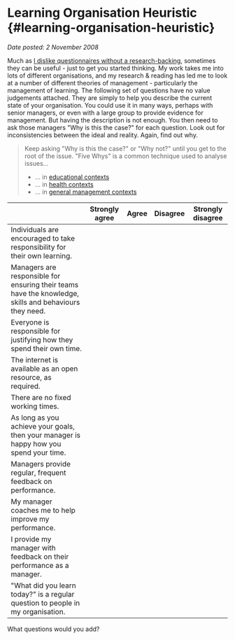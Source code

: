 # Learning Organisation Heuristic {#learning-organisation-heuristic}

_Date posted: 2 November 2008_

Much as [I dislike questionnaires without a research-backing](http://www.learningconversations.co.uk/main/index.php/2008/09/25/personal-analysis-questionnaires?blog=5), sometimes they can be useful - just to get you started thinking. My work takes me into lots of different organisations, and my research & reading has led me to look at a number of different theories of management - particularly the management of learning. The following set of questions have no value judgements attached. They are simply to help you describe the current state of your organisation. You could use it in many ways, perhaps with senior managers, or even with a large group to provide evidence for management. But having the description is not enough. You then need to ask those managers "Why is this the case?" for each question. Look out for inconsistencies between the ideal and reality. Again, find out why.

> Keep asking "Why is this the case?" or "Why not?" until you get to the root of the issue. "Five Whys" is a common technique used to analyse issues...
> 
> *   ... in [educational contexts](http://www.jiscinfonet.ac.uk/tools/five-whys)
> *   ... in [health contexts](http://www.tin.nhs.uk/index.asp?pgid=1134)
> *   ... in [general management contexts](http://www.isixsigma.com/dictionary/5_Whys-377.htm)

|   | Strongly agree | Agree | Disagree | Strongly disagree |
| --- | --- | --- | --- | --- |
| Individuals are encouraged to take responsibility for their own learning. |   |   |   |   |
| Managers are responsible for ensuring their teams have the knowledge, skills and behaviours they need. |   |   |   |   |
| Everyone is responsible for justifying how they spend their own time. |   |   |   |   |
| The internet is available as an open resource, as required. |   |   |   |   |
| There are no fixed working times. |   |   |   |   |
| As long as you achieve your goals, then your manager is happy how you spend your time. |   |   |   |   |
| Managers provide regular, frequent feedback on performance. |   |   |   |   |
| My manager coaches me to help improve my performance. |   |   |   |   |
| I provide my manager with feedback on their performance as a manager. |   |   |   |   |
| "What did you learn today?" is a regular question to people in my organisation. |   |   |   |   |

What questions would you add?